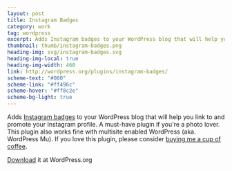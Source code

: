 ```yaml
---
layout: post
title: Instagram Badges
category: work
tag: wordpress
excerpt: Adds Instagram badges to your WordPress blog that will help you link to and promote your Instagram profile.
thumbnail: thumb/instagram-badges.png
heading-img: svg/instagram-badges.svg
heading-img-local: true
heading-img-width: 460
link: http://wordpress.org/plugins/instagram-badges/
scheme-text: "#000"
scheme-link: "#ff496c"
scheme-hover: "#ff8c2e"
scheme-bg-light: true
---
```


<p>Adds <a href="http://blog.instagram.com/post/36222022872/introducing-instagram-badges">Instagram badges</a> to your WordPress blog that will help you link to and promote your Instagram profile. A must-have plugin if you're a photo lover. This plugin also works fine with multisite enabled WordPress (aka. WordPress Mu). If you love this plugin, please consider <a href="{{ '/donate/' | prepend: site.base }}">buying me a cup of coffee</a>.</p>

<p class="download"><a href="http://wordpress.org/extend/plugins/instagram-badges/">Download</a> it at WordPress.org</p>
